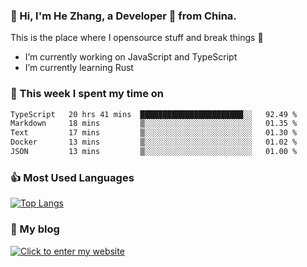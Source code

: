 ### 👋 Hi, I'm He Zhang, a Developer 🚀 from China.

This is the place where I opensource stuff and break things :rofl:

- I’m currently working on JavaScript and TypeScript
- I’m currently learning Rust

### 💪 This week I spent my time on 
<!--START_SECTION:waka-->

```txt
TypeScript   20 hrs 41 mins  ███████████████████████░░   92.49 %
Markdown     18 mins         ▒░░░░░░░░░░░░░░░░░░░░░░░░   01.35 %
Text         17 mins         ▒░░░░░░░░░░░░░░░░░░░░░░░░   01.30 %
Docker       13 mins         ▒░░░░░░░░░░░░░░░░░░░░░░░░   01.02 %
JSON         13 mins         ▒░░░░░░░░░░░░░░░░░░░░░░░░   01.00 %
```

<!--END_SECTION:waka-->

### 👍 Most Used Languages
[![Top Langs](https://github-readme-stats.vercel.app/api/top-langs/?username=zhanghecool&layout=compact)](https://zhanghe.cool)

### 🌈 My blog 
[![Click to enter my website](https://cdn.jsdelivr.net/gh/zhanghecool/assets/images/gif/zhanghecools.gif)](https://zhanghe.cool)
